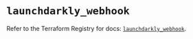 # `launchdarkly_webhook`

Refer to the Terraform Registry for docs: [`launchdarkly_webhook`](https://registry.terraform.io/providers/launchdarkly/launchdarkly/2.18.4/docs/resources/webhook).
